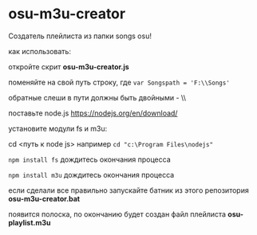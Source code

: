 # osu-m3u-creator

Создатель плейлиста из папки songs osu!

как использовать:

откройте скрит **osu-m3u-creator.js**

поменяйте на свой путь строку, где 	`var Songspath = 'F:\\Songs'`

обратные слеши в пути должны быть двойными - \\\\


поставьте node.js https://nodejs.org/en/download/


установите модули fs и m3u:

cd <путь к node js>
например `cd "c:\Program Files\nodejs"`

`npm install fs`
дождитесь окончания процесса

`npm install m3u`
дождитесь окончания процесса


если сделали все правильно запускайте батник из этого репозитория 
**osu-m3u-creator.bat**

появится полоска, по окончанию будет создан файл плейлиста **osu-playlist.m3u**
